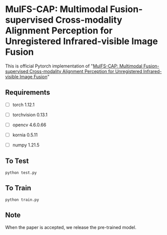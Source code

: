#  MulFS-CAP: Multimodal Fusion-supervised Cross-modality Alignment Perception for Unregistered Infrared-visible Image Fusion

This is official Pytorch implementation of "[MulFS-CAP: Multimodal Fusion-supervised Cross-modality Alignment Perception for Unregistered Infrared-visible Image Fusion]()"

## Requirements

 - [ ] torch  1.12.1

 - [ ] torchvision 0.13.1

 - [ ] opencv  4.6.0.66

 - [ ] kornia  0.5.11

 - [ ] numpy  1.21.5
 

## To Test
    python test.py

## To Train
    python train.py

## Note
When the paper is accepted, we release the pre-trained model.
